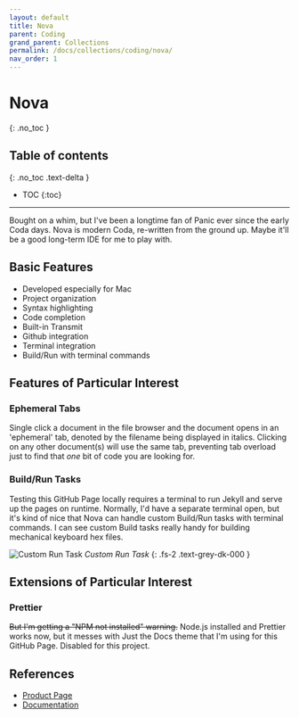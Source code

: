 ```yaml
---
layout: default
title: Nova
parent: Coding
grand_parent: Collections
permalink: /docs/collections/coding/nova/
nav_order: 1
---
```


# Nova
{: .no_toc }

## Table of contents
{: .no_toc .text-delta }

- TOC
{:toc}

---

Bought on a whim, but I've been a longtime fan of Panic ever since the early Coda days. Nova is modern Coda, re-written from the ground up. Maybe it'll be a good long-term IDE for me to play with.

## Basic Features
* Developed especially for Mac
* Project organization
* Syntax highlighting
* Code completion
* Built-in Transmit
* Github integration
* Terminal integration
* Build/Run with terminal commands

## Features of Particular Interest

### Ephemeral Tabs
Single click a document in the file browser and the document opens in an 'ephemeral' tab, denoted by the filename being displayed in italics. Clicking on any other document(s) will use the same tab, preventing tab overload just to find that *one* bit of code you are looking for.

### Build/Run Tasks
Testing this GitHub Page locally requires a terminal to run Jekyll and serve up the pages on runtime. Normally, I'd have a separate terminal open, but it's kind of nice that Nova can handle custom Build/Run tasks with terminal commands. I can see custom Build tasks really handy for building mechanical keyboard hex files.

![Custom Run Task](../../../../assets/images/nova-run-task.jpg)
*Custom Run Task*
{: .fs-2 .text-grey-dk-000 }

## Extensions of Particular Interest

### Prettier
~~But I'm getting a "NPM not installed" warning.~~ Node.js installed and Prettier works now, but it messes with Just the Docs theme that I'm using for this GitHub Page. Disabled for this project.

## References
* [Product Page](https://nova.app/)
* [Documentation](https://library.panic.com/nova/)
